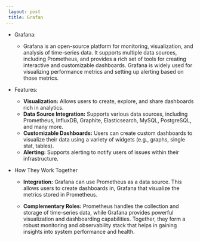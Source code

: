 ```yaml
---
 layout: post
 title: Grafan
---
```


 - Grafana:
   - Grafana is an open-source platform for monitoring, visualization, and analysis of time-series data. It supports 
     multiple data sources, including Prometheus, and provides a rich set of tools for creating interactive and customizable dashboards. Grafana is widely used for visualizing performance metrics and setting up alerting based on those metrics.


 - Features:
   - **Visualization:** Allows users to create, explore, and share dashboards rich in analytics.
   - **Data Source Integration:** Supports various data sources, including Prometheus, InfluxDB, Graphite, 
       Elasticsearch, MySQL, PostgreSQL, and many more.
   - **Customizable Dashboards:** Users can create custom dashboards to visualize their data using a variety of 
       widgets (e.g., graphs, single stat, tables).
   - **Alerting:** Supports alerting to notify users of issues within their infrastructure.







 - How They Work Together

   - **Integration:** Grafana can use Prometheus as a data source. This allows users to create dashboards in,
       Grafana that visualize the metrics stored in Prometheus.
   
   - **Complementary Roles:** Prometheus handles the collection and storage of time-series data, while Grafana 
       provides powerful visualization and dashboarding capabilities. Together, they form a robust monitoring and observability stack that helps in gaining insights into system performance and health.

